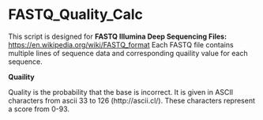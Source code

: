 # FASTQ_Quality_Calc

This script is designed for <b>FASTQ Illumina Deep Sequencing Files:</b> https://en.wikipedia.org/wiki/FASTQ_format
Each FASTQ file contains multiple lines of sequence data and corresponding quaility value for each sequence. 

<p><b>Quaility</b></p>
<p>Quality is the probability that the base is incorrect. It is given in ASCII characters from ascii 33 to 126 (http://ascii.cl/). These characters represent a score from 0-93.
